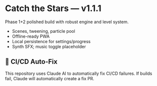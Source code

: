 # Catch the Stars — v1.1.1
Phase 1+2 polished build with robust engine and level system.

- Scenes, tweening, particle pool
- Offline-ready PWA
- Local persistence for settings/progress
- Synth SFX; music toggle placeholder

## 🤖 CI/CD Auto-Fix

This repository uses Claude AI to automatically fix CI/CD failures.
If builds fail, Claude will automatically create a fix PR.

